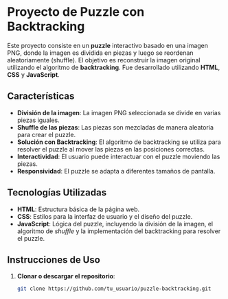 # Proyecto de Puzzle con Backtracking

Este proyecto consiste en un **puzzle** interactivo basado en una imagen PNG, donde la imagen es dividida en piezas y luego se reordenan aleatoriamente (shuffle). El objetivo es reconstruir la imagen original utilizando el algoritmo de **backtracking**. Fue desarrollado utilizando **HTML**, **CSS** y **JavaScript**.

## Características

- **División de la imagen**: La imagen PNG seleccionada se divide en varias piezas iguales.
- **Shuffle de las piezas**: Las piezas son mezcladas de manera aleatoria para crear el puzzle.
- **Solución con Backtracking**: El algoritmo de backtracking se utiliza para resolver el puzzle al mover las piezas en las posiciones correctas.
- **Interactividad**: El usuario puede interactuar con el puzzle moviendo las piezas.
- **Responsividad**: El puzzle se adapta a diferentes tamaños de pantalla.

## Tecnologías Utilizadas

- **HTML**: Estructura básica de la página web.
- **CSS**: Estilos para la interfaz de usuario y el diseño del puzzle.
- **JavaScript**: Lógica del puzzle, incluyendo la división de la imagen, el algoritmo de *shuffle* y la implementación del backtracking para resolver el puzzle.

## Instrucciones de Uso

1. **Clonar o descargar el repositorio**:

   ```bash
   git clone https://github.com/tu_usuario/puzzle-backtracking.git
